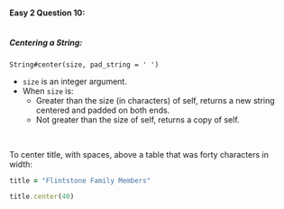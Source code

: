 #### Easy 2 Question 10:<br><br>

##### Centering a String:

`String#center(size, pad_string = ' ')`
- `size` is an integer argument.
- When `size` is:
	- Greater than the size (in characters) of self, returns a new string centered and padded on both ends.
	- Not greater than the size of self, returns a copy of self.

<br>

To center title, with spaces, above a table that was forty characters in width:
```Ruby
title = "Flintstone Family Members"

title.center(40)
```

